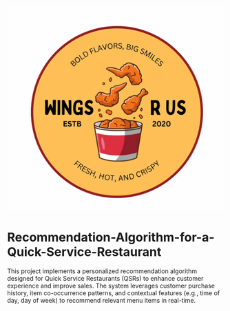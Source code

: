 ![Alt text](https://github.com/sanskriti111-j/Recommendation-Algorithm-for-a-Quick-Service-Restaurant/blob/main/Screenshot%202025-08-11%20221324.png)


# Recommendation-Algorithm-for-a-Quick-Service-Restaurant
This project implements a personalized recommendation algorithm designed for Quick Service Restaurants (QSRs) to enhance customer experience and improve sales. The system leverages customer purchase history, item co-occurrence patterns, and contextual features (e.g., time of day, day of week) to recommend relevant menu items in real-time.
